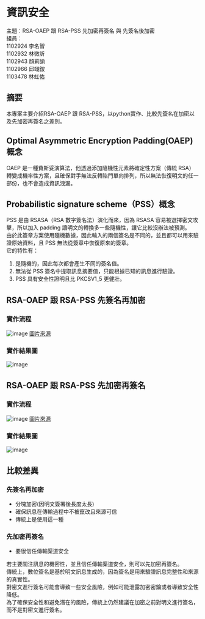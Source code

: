 # 資訊安全
主題：RSA-OAEP 跟 RSA-PSS 先加密再簽名 與 先簽名後加密  
組員：  
1102924 李名智  
1102932 林微訢  
1102943 顏莉諭  
1102966 邱翊銨  
1103478 林虹佑  
## 摘要
本專案主要介紹RSA-OAEP 跟 RSA-PSS，以python實作、比較先簽名在加密以及先加密再簽名之差別。
## Optimal Asymmetric Encryption Padding(OAEP) 概念
OAEP 是一種費斯妥演算法，他透過添加隨機性元素將確定性方案（傳統 RSA）轉變成機率性方案，且確保對手無法反轉陷門單向排列，所以無法恢復明文的任一部份，也不會造成資訊洩漏。  

## Probabilistic signature scheme（PSS）概念
PSS 是由 RSASA（RSA 數字簽名法）演化而來，因為 RSASA 容易被選擇密文攻擊，所以加入 padding 讓明文的轉換多一些隨機性，讓它比較沒辦法被預測。  
由於此簽章方案使用隨機數據，因此輸入的兩個簽名是不同的，並且都可以用來驗證原始資料，且 PSS 無法從簽章中恢復原來的簽章。   
它的特性有：  
1. 是隨機的，因此每次都會產生不同的簽名值。  
2. 無法從 PSS 簽名中提取訊息摘要值，只能根據已知的訊息進行驗證。  
3. PSS 具有安全性證明且比 PKCSV1_5 更健壯。

## RSA-OAEP 跟 RSA-PSS 先簽名再加密 
### 實作流程
![image](https://github.com/user-attachments/assets/19ef0d1b-b3ee-4766-8ba8-0df3cdc677ef)
[圖片來源](https://www.yisu.com/jc/457729.html)
### 實作結果圖
![image](https://github.com/user-attachments/assets/b37fa48e-75fd-4e21-b966-7d48f1792015)

## RSA-OAEP 跟 RSA-PSS 先加密再簽名
### 實作流程
![image](https://github.com/user-attachments/assets/688c21a1-e586-4de2-8c7f-606fc025722f)
[圖片來源](https://www.yisu.com/jc/457729.html)
### 實作結果圖
![image](https://github.com/user-attachments/assets/7a2dedd2-42cf-4205-8ffa-9b547f75879e)

## 比較差異
### 先簽名再加密
- 分塊加密(因明文簽署後長度太長)
- 確保訊息在傳輸過程中不被竄改且來源可信
- 傳統上是使用這一種
### 先加密再簽名
- 要很信任傳輸渠道安全

若主要關注訊息的機密性，並且信任傳輸渠道安全，則可以先加密再簽名。  
傳統上，數位簽名是基於明文訊息生成的，因為簽名是用來驗證訊息完整性和來源的真實性。  
對密文進行簽名可能會導致一些安全風險，例如可能泄露加密密鑰或者導致安全性降低。  
為了確保安全性和避免潛在的風險，傳統上仍然建議在加密之前對明文進行簽名，而不是對密文進行簽名。  
